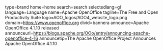 type=brand
home=home
search=search
selectedlang=gl
language=Language
name=Apache OpenOffice
tagline=The Free and Open Productivity Suite
logo=AOO_logos/AOO4_website_logo.png
domain=https://www.openoffice.org
divid=bannera
announce=Apache OpenOffice 4.1.10 released
announceurl=https://blogs.apache.org/OOo/entry/announcing-apache-openoffice-4-16
announcetip=The Apache OpenOffice Project Announces Apache OpenOffice 4.1.10
~~~~~~
